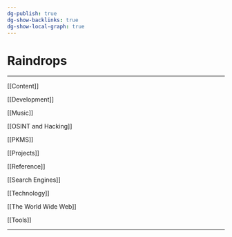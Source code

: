 ```yaml
---
dg-publish: true
dg-show-backlinks: true
dg-show-local-graph: true
---
```

# Raindrops

---

[[Content]]

[[Development]]

[[Music]]

[[OSINT and Hacking]]

[[PKMS]]

[[Projects]]

[[Reference]]

[[Search Engines]]

[[Technology]]

[[The World Wide Web]]

[[Tools]]

---